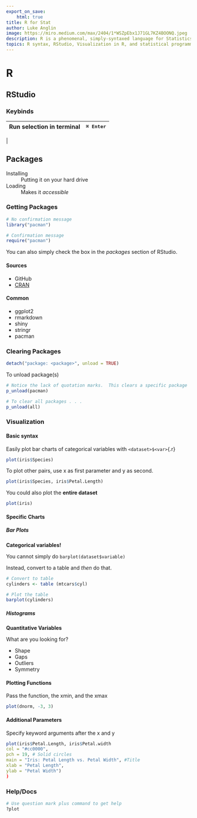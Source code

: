 ```yaml
---
export_on_save:
    html: true
title: R for Stat
author: Luke Anglin
image: https://miro.medium.com/max/2404/1*WSZpEbx1J71GL7KZ4BOONQ.jpeg
description: R is a phenomenal, simply-syntaxed language for Statistics.  Similar to MATLAB in some respects, it may be the best choice for certain projects.  Note, however, that Python scripts may be better as things scale.
topics: R syntax, RStudio, Visualization in R, and statistical programming
---
```


# R

## RStudio

### Keybinds

| Run selection in terminal | <kbd> ⌘ Enter</kbd> |
| --- | --- |
| 

## Packages

<!-- Description of loading vs installing -->
<dl>
    <dt>Installing</dt>
    <dd>Putting it on your hard drive</dd>
    <dt>Loading</dt>
    <dd>Makes it <i>accessible</i></dd>
</dl>

### Getting Packages

```r
# No confirmation message
library("pacman")

# Confirmation message
require("pacman")
```
You can also simply check the box in the *packages* section of RStudio.


#### Sources

* GitHub
* [CRAN](https://cran.r-project.org/)

#### Common

* ggplot2
* rmarkdown
* shiny
* stringr
* pacman

### Clearing Packages

```r
detach("package: <package>", unload = TRUE)
```

To unload package(s)

```r
# Notice the lack of quotation marks.  This clears a specific package
p_unload(pacman)

# To clear all packages . . . 
p_unload(all)
```

### Visualization

#### Basic syntax

Easily plot bar charts of categorical variables with `<dataset>$<var>`{.r}
```r
plot(iris$Species)
```

To plot other pairs, use x as first parameter and y as second.

```r
plot(iris$Species, iris$Petal.Length)
```

You could also plot the **entire dataset** 

```r
plot(iris)
```

#### Specific Charts

##### Bar Plots

**Categorical variables!**

You cannot simply do `barplot(dataset$variable)`

Instead, convert to a table and *then* do that. 

```r
# Convert to table
cylinders <- table (mtcars$cyl)

# Plot the table
barplot(cylinders)
```

##### Histograms

**Quantitative Variables**

What are you looking for?

* Shape
* Gaps
* Outliers
* Symmetry

#### Plotting Functions

Pass the function, the xmin, and the xmax

```r
plot(dnorm, -3, 3)
```

#### Additional Parameters

Specify keyword arguments after the x and y

```r
plot(iris$Petal.Length, iris$Petal.width
col = "#cc0000",
pch = 19, # Solid circles
main = "Iris: Petal Length vs. Petal Width", #Title
xlab = "Petal Length",
ylab = "Petal Width")
)
```
### Help/Docs

```r
# Use question mark plus command to get help
?plot
```


<!-- END -->